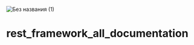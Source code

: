 ![Без названия (1)](https://user-images.githubusercontent.com/87179972/151839549-df2a3c3c-ec45-4f14-ad51-bcb5e405f614.png)
# rest_framework_all_documentation


